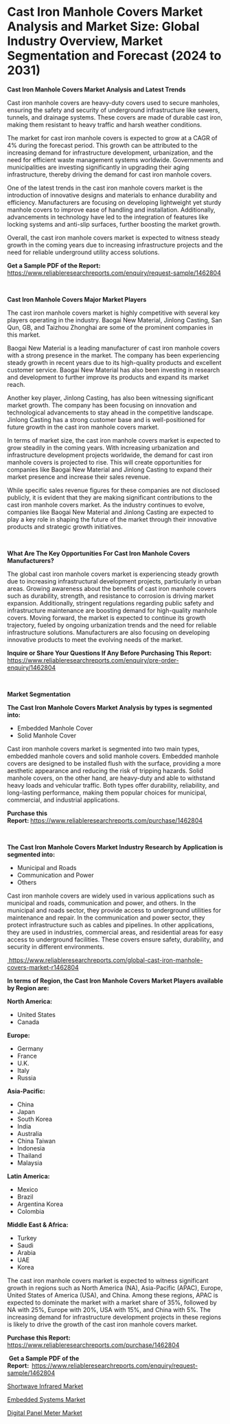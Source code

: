 <p><h1>Cast Iron Manhole Covers Market Analysis and Market Size: Global Industry Overview, Market Segmentation and Forecast (2024 to 2031)</h1></p><p><strong>Cast Iron Manhole Covers Market Analysis and Latest Trends</strong></p>
<p><p>Cast iron manhole covers are heavy-duty covers used to secure manholes, ensuring the safety and security of underground infrastructure like sewers, tunnels, and drainage systems. These covers are made of durable cast iron, making them resistant to heavy traffic and harsh weather conditions.</p><p>The market for cast iron manhole covers is expected to grow at a CAGR of 4% during the forecast period. This growth can be attributed to the increasing demand for infrastructure development, urbanization, and the need for efficient waste management systems worldwide. Governments and municipalities are investing significantly in upgrading their aging infrastructure, thereby driving the demand for cast iron manhole covers.</p><p>One of the latest trends in the cast iron manhole covers market is the introduction of innovative designs and materials to enhance durability and efficiency. Manufacturers are focusing on developing lightweight yet sturdy manhole covers to improve ease of handling and installation. Additionally, advancements in technology have led to the integration of features like locking systems and anti-slip surfaces, further boosting the market growth.</p><p>Overall, the cast iron manhole covers market is expected to witness steady growth in the coming years due to increasing infrastructure projects and the need for reliable underground utility access solutions.</p></p>
<p><strong>Get a Sample PDF of the Report:&nbsp;</strong> <a href="https://www.reliableresearchreports.com/enquiry/request-sample/1462804">https://www.reliableresearchreports.com/enquiry/request-sample/1462804</a></p>
<p>&nbsp;</p>
<p><strong>Cast Iron Manhole Covers Major Market Players</strong></p>
<p><p>The cast iron manhole covers market is highly competitive with several key players operating in the industry. Baogai New Material, Jinlong Casting, San Qun, GB, and Taizhou Zhonghai are some of the prominent companies in this market.</p><p>Baogai New Material is a leading manufacturer of cast iron manhole covers with a strong presence in the market. The company has been experiencing steady growth in recent years due to its high-quality products and excellent customer service. Baogai New Material has also been investing in research and development to further improve its products and expand its market reach.</p><p>Another key player, Jinlong Casting, has also been witnessing significant market growth. The company has been focusing on innovation and technological advancements to stay ahead in the competitive landscape. Jinlong Casting has a strong customer base and is well-positioned for future growth in the cast iron manhole covers market.</p><p>In terms of market size, the cast iron manhole covers market is expected to grow steadily in the coming years. With increasing urbanization and infrastructure development projects worldwide, the demand for cast iron manhole covers is projected to rise. This will create opportunities for companies like Baogai New Material and Jinlong Casting to expand their market presence and increase their sales revenue.</p><p>While specific sales revenue figures for these companies are not disclosed publicly, it is evident that they are making significant contributions to the cast iron manhole covers market. As the industry continues to evolve, companies like Baogai New Material and Jinlong Casting are expected to play a key role in shaping the future of the market through their innovative products and strategic growth initiatives.</p></p>
<p>&nbsp;</p>
<p><strong>What Are The Key Opportunities For Cast Iron Manhole Covers Manufacturers?</strong></p>
<p><p>The global cast iron manhole covers market is experiencing steady growth due to increasing infrastructural development projects, particularly in urban areas. Growing awareness about the benefits of cast iron manhole covers such as durability, strength, and resistance to corrosion is driving market expansion. Additionally, stringent regulations regarding public safety and infrastructure maintenance are boosting demand for high-quality manhole covers. Moving forward, the market is expected to continue its growth trajectory, fueled by ongoing urbanization trends and the need for reliable infrastructure solutions. Manufacturers are also focusing on developing innovative products to meet the evolving needs of the market.</p></p>
<p><strong>Inquire or Share Your Questions If Any Before Purchasing This Report:</strong> <a href="https://www.reliableresearchreports.com/enquiry/pre-order-enquiry/1462804">https://www.reliableresearchreports.com/enquiry/pre-order-enquiry/1462804</a></p>
<p>&nbsp;</p>
<p><strong>Market Segmentation</strong></p>
<p><strong>The Cast Iron Manhole Covers Market Analysis by types is segmented into:</strong></p>
<p><ul><li>Embedded Manhole Cover</li><li>Solid Manhole Cover</li></ul></p>
<p><p>Cast iron manhole covers market is segmented into two main types, embedded manhole covers and solid manhole covers. Embedded manhole covers are designed to be installed flush with the surface, providing a more aesthetic appearance and reducing the risk of tripping hazards. Solid manhole covers, on the other hand, are heavy-duty and able to withstand heavy loads and vehicular traffic. Both types offer durability, reliability, and long-lasting performance, making them popular choices for municipal, commercial, and industrial applications.</p></p>
<p><strong>Purchase this Report:&nbsp;</strong><a href="https://www.reliableresearchreports.com/purchase/1462804">https://www.reliableresearchreports.com/purchase/1462804</a></p>
<p>&nbsp;</p>
<p><strong>The Cast Iron Manhole Covers Market Industry Research by Application is segmented into:</strong></p>
<p><ul><li>Municipal and Roads</li><li>Communication and Power</li><li>Others</li></ul></p>
<p><p>Cast iron manhole covers are widely used in various applications such as municipal and roads, communication and power, and others. In the municipal and roads sector, they provide access to underground utilities for maintenance and repair. In the communication and power sector, they protect infrastructure such as cables and pipelines. In other applications, they are used in industries, commercial areas, and residential areas for easy access to underground facilities. These covers ensure safety, durability, and security in different environments.</p></p>
<p><a href="https://www.reliableresearchreports.com/global-cast-iron-manhole-covers-market-r1462804">&nbsp;https://www.reliableresearchreports.com/global-cast-iron-manhole-covers-market-r1462804</a></p>
<p><strong>In terms of Region, the Cast Iron Manhole Covers Market Players available by Region are:</strong></p>
<p>
    <p> <strong> North America: </strong>
        <ul>
            <li>United States</li>
            <li>Canada</li>
        </ul>
        </p> 
    <p> <strong> Europe: </strong>
        <ul>
            <li>Germany</li>
            <li>France</li>
            <li>U.K.</li>
            <li>Italy</li>
            <li>Russia</li>
        </ul>
        </p> 
    <p> <strong> Asia-Pacific: </strong>
        <ul>
            <li>China</li>
            <li>Japan</li>
            <li>South Korea</li>
            <li>India</li>
            <li>Australia</li>
            <li>China Taiwan</li>
            <li>Indonesia</li>
            <li>Thailand</li>
            <li>Malaysia</li>
        </ul>
        </p> 
    <p> <strong> Latin America: </strong>
        <ul>
            <li>Mexico</li>
            <li>Brazil</li>
            <li>Argentina Korea</li>
            <li>Colombia</li>
        </ul>
        </p> 
    <p> <strong> Middle East & Africa: </strong>
        <ul>
            <li>Turkey</li>
            <li>Saudi</li>
            <li>Arabia</li>
            <li>UAE</li>
            <li>Korea</li>
        </ul>
    </p>
    </p>
<p><p>The cast iron manhole covers market is expected to witness significant growth in regions such as North America (NA), Asia-Pacific (APAC), Europe, United States of America (USA), and China. Among these regions, APAC is expected to dominate the market with a market share of 35%, followed by NA with 25%, Europe with 20%, USA with 15%, and China with 5%. The increasing demand for infrastructure development projects in these regions is likely to drive the growth of the cast iron manhole covers market.</p></p>
<p><strong>Purchase this Report: </strong><a href="https://www.reliableresearchreports.com/purchase/1462804">https://www.reliableresearchreports.com/purchase/1462804</a></p>
<p>&nbsp;<strong>Get a Sample PDF of the Report:&nbsp;&nbsp;</strong><a href="https://www.reliableresearchreports.com/enquiry/request-sample/1462804">https://www.reliableresearchreports.com/enquiry/request-sample/1462804</a></p>
<p><strong></strong></p>
<p><p><a href="https://www.linkedin.com/pulse/shortwave-infrared-market-share-evolution-growth-trends-guhuc?trackingId=MM1oGJeHo%2Fw0TBpQVIGzyg%3D%3D">Shortwave Infrared Market</a></p><p><a href="https://www.linkedin.com/pulse/embedded-systems-market-exploring-share-trends-future-d0jtc?trackingId=mWjq7aJtT6%2BC9qDSA0QoVQ%3D%3D">Embedded Systems Market</a></p><p><a href="https://www.linkedin.com/pulse/analyzing-digital-panel-meter-market-global-industry-perspective-fpsrf?trackingId=%2FNQpRnnAkfyTfqx5Xl%2Bu3w%3D%3D">Digital Panel Meter Market</a></p></p>